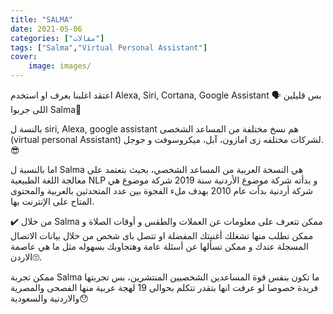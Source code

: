 ```yaml
---
title: "SALMA"
date: 2021-05-06
categories: ["مقالات"]
tags: ["Salma","Virtual Personal Assistant"]
cover:
    image: images/
---
```

اعتقد اغلبنا بعرف او استخدم Alexa, Siri, Cortana, Google Assistant 🗣️ بس قليلين اللى جربوا Salma🤔

بالنسة ل siri, Alexa, google assistant هم نسخ مختلفة من المساعد الشخصى (virtual personal Assistant) لشركات مختلفه زى امازون، آبل، ميكروسوفت و جوجل.😎

اما بالنسبة ل Salma هي النسخة العربية من المساعد الشخصي، بحيث بتعتمد على معالجة اللغة الطبيعية NLP و بدأته شركة موضوع الأردنية سنة 2019 شركة موضوع هي شركة أردنية بدأت عام 2010 بهدف ملء الفجوة بين عدد المتحدثين بالعربية والمحتوى المتاح على الإنترنت بها.

✔️ من خلال Salma ممكن تتعرف على معلومات عن العملات والطقس و أوقات الصلاة و ممكن تطلب منها تشغلك أغنيتك المفضلة او تتصل باى شخص من خلال بيانات الاتصال المسجلة عندك و ممكن تسألها عن أسئلة عامة وهتجاوبك بسهوله مثل ما هي عاصمة الاردن🙄.

ممكن تجربة Salma ما تكون بنفس قوة المساعدين الشخصيين المنتشرين، بس تجربتها فريدة خصوصا لو عرفت انها بتقدر تتكلم بحوالى 
19 لهجة عربية منها الفصحى والمصرية والاردنية والسعودية😯

